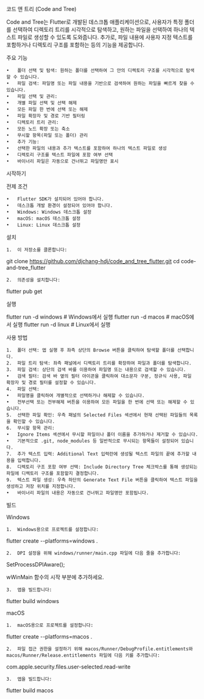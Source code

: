 코드 앤 트리 (Code and Tree)

Code and Tree는 Flutter로 개발된 데스크톱 애플리케이션으로, 사용자가 특정 폴더를 선택하여 디렉토리 트리를 시각적으로 탐색하고, 원하는 파일을 선택하여 하나의 텍스트 파일로 생성할 수 있도록 도와줍니다. 추가로, 파일 내용에 사용자 지정 텍스트를 포함하거나 디렉토리 구조를 포함하는 등의 기능을 제공합니다.

주요 기능

	•	폴더 선택 및 탐색: 원하는 폴더를 선택하여 그 안의 디렉토리 구조를 시각적으로 탐색할 수 있습니다.
	•	파일 검색: 파일명 또는 파일 내용을 기반으로 검색하여 원하는 파일을 빠르게 찾을 수 있습니다.
	•	파일 선택 및 관리:
	•	개별 파일 선택 및 선택 해제
	•	모든 파일 한 번에 선택 또는 해제
	•	파일 확장자 및 경로 기반 필터링
	•	디렉토리 트리 관리:
	•	모든 노드 확장 또는 축소
	•	무시할 항목(파일 또는 폴더) 관리
	•	추가 기능:
	•	선택한 파일의 내용과 추가 텍스트를 포함하여 하나의 텍스트 파일로 생성
	•	디렉토리 구조를 텍스트 파일에 포함 여부 선택
	•	바이너리 파일은 자동으로 건너뛰고 파일명만 표시

시작하기

전제 조건

	•	Flutter SDK가 설치되어 있어야 합니다.
	•	데스크톱 개발 환경이 설정되어 있어야 합니다.
	•	Windows: Windows 데스크톱 설정
	•	macOS: macOS 데스크톱 설정
	•	Linux: Linux 데스크톱 설정

설치

	1.	이 저장소를 클론합니다:

git clone https://github.com/djchang-hdj/code_and_tree_flutter.git
cd code-and-tree_flutter


	2.	의존성을 설치합니다:

flutter pub get



실행

flutter run -d windows   # Windows에서 실행
flutter run -d macos     # macOS에서 실행
flutter run -d linux     # Linux에서 실행

사용 방법

	1.	폴더 선택: 앱 실행 후 좌측 상단의 Browse 버튼을 클릭하여 탐색할 폴더를 선택합니다.
	2.	파일 트리 탐색: 좌측 패널에서 디렉토리 트리를 확장하여 파일과 폴더를 탐색합니다.
	3.	파일 검색: 상단의 검색 바를 이용하여 파일명 또는 내용으로 검색할 수 있습니다.
	•	검색 필터: 검색 바 옆의 필터 아이콘을 클릭하여 대소문자 구분, 정규식 사용, 파일 확장자 및 경로 필터를 설정할 수 있습니다.
	4.	파일 선택:
	•	파일명을 클릭하여 개별적으로 선택하거나 해제할 수 있습니다.
	•	전부선택 또는 전부해제 버튼을 이용하여 모든 파일을 한 번에 선택 또는 해제할 수 있습니다.
	5.	선택한 파일 확인: 우측 패널의 Selected Files 섹션에서 현재 선택된 파일들의 목록을 확인할 수 있습니다.
	6.	무시할 항목 관리:
	•	Ignore Items 섹션에서 무시할 파일이나 폴더 이름을 추가하거나 제거할 수 있습니다.
	•	기본적으로 .git, node_modules 등 일반적으로 무시되는 항목들이 설정되어 있습니다.
	7.	추가 텍스트 입력: Additional Text 입력란에 생성될 텍스트 파일의 끝에 추가할 내용을 입력합니다.
	8.	디렉토리 구조 포함 여부 선택: Include Directory Tree 체크박스를 통해 생성되는 파일에 디렉토리 구조를 포함할지 결정합니다.
	9.	텍스트 파일 생성: 우측 하단의 Generate Text File 버튼을 클릭하여 텍스트 파일을 생성하고 저장 위치를 지정합니다.
	•	바이너리 파일의 내용은 자동으로 건너뛰고 파일명만 포함됩니다.

빌드

Windows

	1.	Windows용으로 프로젝트를 설정합니다:

flutter create --platforms=windows .


	2.	DPI 설정을 위해 windows/runner/main.cpp 파일에 다음 줄을 추가합니다:

SetProcessDPIAware();

wWinMain 함수의 시작 부분에 추가하세요.

	3.	앱을 빌드합니다:

flutter build windows



macOS

	1.	macOS용으로 프로젝트를 설정합니다:

flutter create --platforms=macos .


	2.	파일 접근 권한을 설정하기 위해 macos/Runner/DebugProfile.entitlements와 macos/Runner/Release.entitlements 파일에 다음 키를 추가합니다:

<key>com.apple.security.files.user-selected.read-write</key>
<true/>


	3.	앱을 빌드합니다:

flutter build macos

